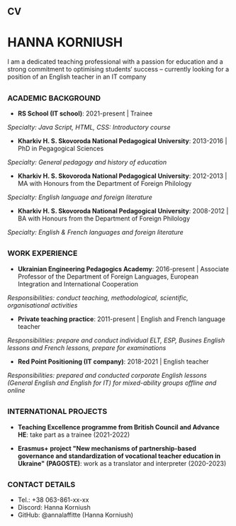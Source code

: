 ## CV

# **HANNA KORNIUSH**

I am a dedicated teaching professional with a passion for education and a strong commitment to optimising students‘ success – currently looking for a position of an English teacher in an IT company 

##

### ACADEMIC BACKGROUND

- **RS School (IT school)**: 2021-present | Trainee

*Specialty: Java Script, HTML, CSS: Introductory course*

- **Kharkiv H. S. Skovoroda National Pedagogical University**: 2013-2016 | PhD in Pegagogical Sciences  

*Specialty: General pedagogy and history of education*

- **Kharkiv H. S. Skovoroda National Pedagogical University**: 2012-2013 | MA with Honours from the Department of Foreign Philology 

*Specialty: English language and foreign literature*

- **Kharkiv H. S. Skovoroda National Pedagogical University**: 2008-2012 | BA with Honours from the Department of Foreign Philology

*Specialty: English & French languages and foreign literature*

##

### WORK EXPERIENCE

- **Ukrainian Engineering Pedagogics Academy**: 2016-present | Associate Professor of the Department of Foreign Languages, European Integration and International Cooperation

*Responsibilities: conduct teaching, methodological, scientific, organisational activities*

- **Private teaching practice**: 2011-present | English and French language teacher 

*Responsibilities: prepare and conduct individual ELT, ESP, Busines English lessons and French lessons, prepare for examinations*

- **Red Point Positioning (IT company)**: 2018-2021 | English teacher 

*Responsibilities: prepared and conducted corporate English lessons (General English and English for IT) for mixed-ability groups offline and online*

##

### INTERNATIONAL PROJECTS

- **Teaching Excellence programme from British Council and Advance HE**: take part as a trainee (2021-2022)

- **Erasmus+ project "New mechanisms of partnership-based governance and standardization of vocational teacher education in Ukraine" (PAGOSTE)**: work as a translator and interpreter (2020-2023)

##

### CONTACT DETAILS

- Tel.: +38 063-861-xx-xx
- Discord: Hanna Korniush 
- GitHub: @annalaffitte (Hanna Korniush)

